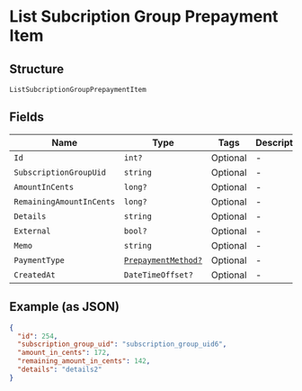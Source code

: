 
# List Subcription Group Prepayment Item

## Structure

`ListSubcriptionGroupPrepaymentItem`

## Fields

| Name | Type | Tags | Description |
|  --- | --- | --- | --- |
| `Id` | `int?` | Optional | - |
| `SubscriptionGroupUid` | `string` | Optional | - |
| `AmountInCents` | `long?` | Optional | - |
| `RemainingAmountInCents` | `long?` | Optional | - |
| `Details` | `string` | Optional | - |
| `External` | `bool?` | Optional | - |
| `Memo` | `string` | Optional | - |
| `PaymentType` | [`PrepaymentMethod?`](../../doc/models/prepayment-method.md) | Optional | - |
| `CreatedAt` | `DateTimeOffset?` | Optional | - |

## Example (as JSON)

```json
{
  "id": 254,
  "subscription_group_uid": "subscription_group_uid6",
  "amount_in_cents": 172,
  "remaining_amount_in_cents": 142,
  "details": "details2"
}
```

